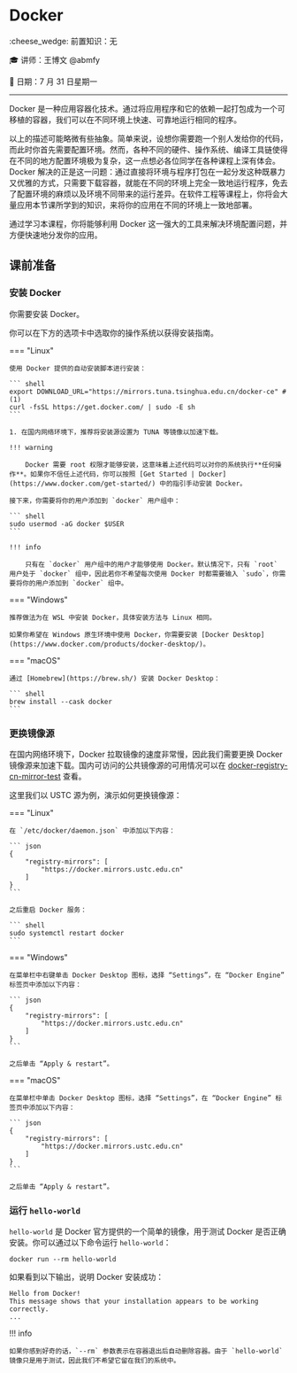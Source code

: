# Docker

:cheese_wedge: 前置知识：无

:mortar_board: 讲师：王博文 @abmfy

:date: 日期：7 月 31 日星期一

---

Docker 是一种应用容器化技术。通过将应用程序和它的依赖一起打包成为一个可移植的容器，我们可以在不同环境上快速、可靠地运行相同的程序。

以上的描述可能略微有些抽象。简单来说，设想你需要跑一个别人发给你的代码，而此时你首先需要配置环境。然而，各种不同的硬件、操作系统、编译工具链使得在不同的地方配置环境极为复杂，这一点想必各位同学在各种课程上深有体会。Docker 解决的正是这一问题：通过直接将环境与程序打包在一起分发这种既暴力又优雅的方式，只需要下载容器，就能在不同的环境上完全一致地运行程序，免去了配置环境的麻烦以及环境不同带来的运行差异。在软件工程等课程上，你将会大量应用本节课所学到的知识，来将你的应用在不同的环境上一致地部署。

通过学习本课程，你将能够利用 Docker 这一强大的工具来解决环境配置问题，并方便快速地分发你的应用。

## 课前准备

### 安装 Docker

你需要安装 Docker。

你可以在下方的选项卡中选取你的操作系统以获得安装指南。

=== "Linux"

    使用 Docker 提供的自动安装脚本进行安装：

    ``` shell
    export DOWNLOAD_URL="https://mirrors.tuna.tsinghua.edu.cn/docker-ce" # (1)
    curl -fsSL https://get.docker.com/ | sudo -E sh
    ```

    1. 在国内网络环境下，推荐将安装源设置为 TUNA 等镜像以加速下载。

    !!! warning
    
        Docker 需要 root 权限才能够安装，这意味着上述代码可以对你的系统执行**任何操作**。如果你不信任上述代码，你可以按照 [Get Started | Docker](https://www.docker.com/get-started/) 中的指引手动安装 Docker。

    接下来，你需要将你的用户添加到 `docker` 用户组中：

    ``` shell
    sudo usermod -aG docker $USER
    ``` 

    !!! info

        只有在 `docker` 用户组中的用户才能够使用 Docker。默认情况下，只有 `root` 用户处于 `docker` 组中，因此若你不希望每次使用 Docker 时都需要输入 `sudo`，你需要将你的用户添加到 `docker` 组中。

=== "Windows"

    推荐做法为在 WSL 中安装 Docker，具体安装方法与 Linux 相同。

    如果你希望在 Windows 原生环境中使用 Docker，你需要安装 [Docker Desktop](https://www.docker.com/products/docker-desktop/)。

=== "macOS"

    通过 [Homebrew](https://brew.sh/) 安装 Docker Desktop：

    ``` shell
    brew install --cask docker
    ```

### 更换镜像源

在国内网络环境下，Docker 拉取镜像的速度非常慢，因此我们需要更换 Docker 镜像源来加速下载。国内可访问的公共镜像源的可用情况可以在 [docker-registry-cn-mirror-test](https://github.com/docker-practice/docker-registry-cn-mirror-test/actions) 查看。

这里我们以 USTC 源为例，演示如何更换镜像源：

=== "Linux"

    在 `/etc/docker/daemon.json` 中添加以下内容：

    ``` json
    {
        "registry-mirrors": [
            "https://docker.mirrors.ustc.edu.cn"
        ]
    }
    ```

    之后重启 Docker 服务：

    ``` shell
    sudo systemctl restart docker
    ```

=== "Windows"

    在菜单栏中右键单击 Docker Desktop 图标，选择 “Settings”，在 “Docker Engine” 标签页中添加以下内容：

    ``` json
    {
        "registry-mirrors": [
            "https://docker.mirrors.ustc.edu.cn"
        ]
    }
    ```

    之后单击 “Apply & restart”。

=== "macOS"

    在菜单栏中单击 Docker Desktop 图标，选择 “Settings”，在 “Docker Engine” 标签页中添加以下内容：

    ``` json
    {
        "registry-mirrors": [
            "https://docker.mirrors.ustc.edu.cn"
        ]
    }
    ```

    之后单击 “Apply & restart”。

### 运行 `hello-world`

`hello-world` 是 Docker 官方提供的一个简单的镜像，用于测试 Docker 是否正确安装。你可以通过以下命令运行 `hello-world`：

``` shell
docker run --rm hello-world
```

如果看到以下输出，说明 Docker 安装成功：

``` text
Hello from Docker!
This message shows that your installation appears to be working correctly.
...
```

!!! info
    
    如果你感到好奇的话，`--rm` 参数表示在容器退出后自动删除容器。由于 `hello-world` 镜像只是用于测试，因此我们不希望它留在我们的系统中。